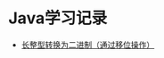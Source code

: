 # Java学习记录
* [长整型转换为二进制（通过移位操作）](https://github.com/tangxim/Java-learning/blob/master/LongToBinary.java "LongToBinary.java")
